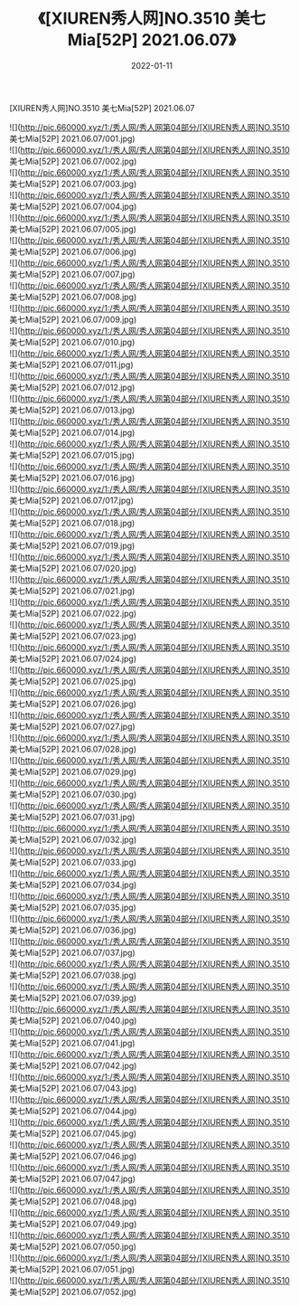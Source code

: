 ﻿---
layout: post
title:  《[XIUREN秀人网]NO.3510 美七Mia[52P] 2021.06.07》
date:   2022-01-11
img: http://pic.660000.xyz/1:/秀人网/秀人网第04部分/[XIUREN秀人网]NO.3510 美七Mia[52P] 2021.06.07/000.jpg
categories: [美女, 清纯, 唯美]
---

[XIUREN秀人网]NO.3510 美七Mia[52P] 2021.06.07

 ![](http://pic.660000.xyz/1:/秀人网/秀人网第04部分/[XIUREN秀人网]NO.3510 美七Mia[52P] 2021.06.07/001.jpg) <br>![](http://pic.660000.xyz/1:/秀人网/秀人网第04部分/[XIUREN秀人网]NO.3510 美七Mia[52P] 2021.06.07/002.jpg) <br>![](http://pic.660000.xyz/1:/秀人网/秀人网第04部分/[XIUREN秀人网]NO.3510 美七Mia[52P] 2021.06.07/003.jpg) <br>![](http://pic.660000.xyz/1:/秀人网/秀人网第04部分/[XIUREN秀人网]NO.3510 美七Mia[52P] 2021.06.07/004.jpg) <br>![](http://pic.660000.xyz/1:/秀人网/秀人网第04部分/[XIUREN秀人网]NO.3510 美七Mia[52P] 2021.06.07/005.jpg) <br>![](http://pic.660000.xyz/1:/秀人网/秀人网第04部分/[XIUREN秀人网]NO.3510 美七Mia[52P] 2021.06.07/006.jpg) <br>![](http://pic.660000.xyz/1:/秀人网/秀人网第04部分/[XIUREN秀人网]NO.3510 美七Mia[52P] 2021.06.07/007.jpg) <br>![](http://pic.660000.xyz/1:/秀人网/秀人网第04部分/[XIUREN秀人网]NO.3510 美七Mia[52P] 2021.06.07/008.jpg) <br>![](http://pic.660000.xyz/1:/秀人网/秀人网第04部分/[XIUREN秀人网]NO.3510 美七Mia[52P] 2021.06.07/009.jpg) <br>![](http://pic.660000.xyz/1:/秀人网/秀人网第04部分/[XIUREN秀人网]NO.3510 美七Mia[52P] 2021.06.07/010.jpg) <br>![](http://pic.660000.xyz/1:/秀人网/秀人网第04部分/[XIUREN秀人网]NO.3510 美七Mia[52P] 2021.06.07/011.jpg) <br>![](http://pic.660000.xyz/1:/秀人网/秀人网第04部分/[XIUREN秀人网]NO.3510 美七Mia[52P] 2021.06.07/012.jpg) <br>![](http://pic.660000.xyz/1:/秀人网/秀人网第04部分/[XIUREN秀人网]NO.3510 美七Mia[52P] 2021.06.07/013.jpg) <br>![](http://pic.660000.xyz/1:/秀人网/秀人网第04部分/[XIUREN秀人网]NO.3510 美七Mia[52P] 2021.06.07/014.jpg) <br>![](http://pic.660000.xyz/1:/秀人网/秀人网第04部分/[XIUREN秀人网]NO.3510 美七Mia[52P] 2021.06.07/015.jpg) <br>![](http://pic.660000.xyz/1:/秀人网/秀人网第04部分/[XIUREN秀人网]NO.3510 美七Mia[52P] 2021.06.07/016.jpg) <br>![](http://pic.660000.xyz/1:/秀人网/秀人网第04部分/[XIUREN秀人网]NO.3510 美七Mia[52P] 2021.06.07/017.jpg) <br>![](http://pic.660000.xyz/1:/秀人网/秀人网第04部分/[XIUREN秀人网]NO.3510 美七Mia[52P] 2021.06.07/018.jpg) <br>![](http://pic.660000.xyz/1:/秀人网/秀人网第04部分/[XIUREN秀人网]NO.3510 美七Mia[52P] 2021.06.07/019.jpg) <br>![](http://pic.660000.xyz/1:/秀人网/秀人网第04部分/[XIUREN秀人网]NO.3510 美七Mia[52P] 2021.06.07/020.jpg) <br>![](http://pic.660000.xyz/1:/秀人网/秀人网第04部分/[XIUREN秀人网]NO.3510 美七Mia[52P] 2021.06.07/021.jpg) <br>![](http://pic.660000.xyz/1:/秀人网/秀人网第04部分/[XIUREN秀人网]NO.3510 美七Mia[52P] 2021.06.07/022.jpg) <br>![](http://pic.660000.xyz/1:/秀人网/秀人网第04部分/[XIUREN秀人网]NO.3510 美七Mia[52P] 2021.06.07/023.jpg) <br>![](http://pic.660000.xyz/1:/秀人网/秀人网第04部分/[XIUREN秀人网]NO.3510 美七Mia[52P] 2021.06.07/024.jpg) <br>![](http://pic.660000.xyz/1:/秀人网/秀人网第04部分/[XIUREN秀人网]NO.3510 美七Mia[52P] 2021.06.07/025.jpg) <br>![](http://pic.660000.xyz/1:/秀人网/秀人网第04部分/[XIUREN秀人网]NO.3510 美七Mia[52P] 2021.06.07/026.jpg) <br>![](http://pic.660000.xyz/1:/秀人网/秀人网第04部分/[XIUREN秀人网]NO.3510 美七Mia[52P] 2021.06.07/027.jpg) <br>![](http://pic.660000.xyz/1:/秀人网/秀人网第04部分/[XIUREN秀人网]NO.3510 美七Mia[52P] 2021.06.07/028.jpg) <br>![](http://pic.660000.xyz/1:/秀人网/秀人网第04部分/[XIUREN秀人网]NO.3510 美七Mia[52P] 2021.06.07/029.jpg) <br>![](http://pic.660000.xyz/1:/秀人网/秀人网第04部分/[XIUREN秀人网]NO.3510 美七Mia[52P] 2021.06.07/030.jpg) <br>![](http://pic.660000.xyz/1:/秀人网/秀人网第04部分/[XIUREN秀人网]NO.3510 美七Mia[52P] 2021.06.07/031.jpg) <br>![](http://pic.660000.xyz/1:/秀人网/秀人网第04部分/[XIUREN秀人网]NO.3510 美七Mia[52P] 2021.06.07/032.jpg) <br>![](http://pic.660000.xyz/1:/秀人网/秀人网第04部分/[XIUREN秀人网]NO.3510 美七Mia[52P] 2021.06.07/033.jpg) <br>![](http://pic.660000.xyz/1:/秀人网/秀人网第04部分/[XIUREN秀人网]NO.3510 美七Mia[52P] 2021.06.07/034.jpg) <br>![](http://pic.660000.xyz/1:/秀人网/秀人网第04部分/[XIUREN秀人网]NO.3510 美七Mia[52P] 2021.06.07/035.jpg) <br>![](http://pic.660000.xyz/1:/秀人网/秀人网第04部分/[XIUREN秀人网]NO.3510 美七Mia[52P] 2021.06.07/036.jpg) <br>![](http://pic.660000.xyz/1:/秀人网/秀人网第04部分/[XIUREN秀人网]NO.3510 美七Mia[52P] 2021.06.07/037.jpg) <br>![](http://pic.660000.xyz/1:/秀人网/秀人网第04部分/[XIUREN秀人网]NO.3510 美七Mia[52P] 2021.06.07/038.jpg) <br>![](http://pic.660000.xyz/1:/秀人网/秀人网第04部分/[XIUREN秀人网]NO.3510 美七Mia[52P] 2021.06.07/039.jpg) <br>![](http://pic.660000.xyz/1:/秀人网/秀人网第04部分/[XIUREN秀人网]NO.3510 美七Mia[52P] 2021.06.07/040.jpg) <br>![](http://pic.660000.xyz/1:/秀人网/秀人网第04部分/[XIUREN秀人网]NO.3510 美七Mia[52P] 2021.06.07/041.jpg) <br>![](http://pic.660000.xyz/1:/秀人网/秀人网第04部分/[XIUREN秀人网]NO.3510 美七Mia[52P] 2021.06.07/042.jpg) <br>![](http://pic.660000.xyz/1:/秀人网/秀人网第04部分/[XIUREN秀人网]NO.3510 美七Mia[52P] 2021.06.07/043.jpg) <br>![](http://pic.660000.xyz/1:/秀人网/秀人网第04部分/[XIUREN秀人网]NO.3510 美七Mia[52P] 2021.06.07/044.jpg) <br>![](http://pic.660000.xyz/1:/秀人网/秀人网第04部分/[XIUREN秀人网]NO.3510 美七Mia[52P] 2021.06.07/045.jpg) <br>![](http://pic.660000.xyz/1:/秀人网/秀人网第04部分/[XIUREN秀人网]NO.3510 美七Mia[52P] 2021.06.07/046.jpg) <br>![](http://pic.660000.xyz/1:/秀人网/秀人网第04部分/[XIUREN秀人网]NO.3510 美七Mia[52P] 2021.06.07/047.jpg) <br>![](http://pic.660000.xyz/1:/秀人网/秀人网第04部分/[XIUREN秀人网]NO.3510 美七Mia[52P] 2021.06.07/048.jpg) <br>![](http://pic.660000.xyz/1:/秀人网/秀人网第04部分/[XIUREN秀人网]NO.3510 美七Mia[52P] 2021.06.07/049.jpg) <br>![](http://pic.660000.xyz/1:/秀人网/秀人网第04部分/[XIUREN秀人网]NO.3510 美七Mia[52P] 2021.06.07/050.jpg) <br>![](http://pic.660000.xyz/1:/秀人网/秀人网第04部分/[XIUREN秀人网]NO.3510 美七Mia[52P] 2021.06.07/051.jpg) <br>![](http://pic.660000.xyz/1:/秀人网/秀人网第04部分/[XIUREN秀人网]NO.3510 美七Mia[52P] 2021.06.07/052.jpg) <br>